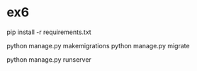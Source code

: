 # ex6

pip install -r requirements.txt

python manage.py makemigrations
python manage.py migrate

python manage.py runserver
